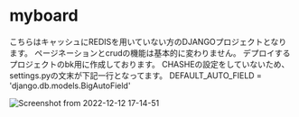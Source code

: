 # myboard
こちらはキャッシュにREDISを用いていない方のDJANGOプロジェクトとなります。
ページネーションとcrudの機能は基本的に変わりません。
デプロイするプロジェクトのbk用に作成しております。
CHASHEの設定をしていないため、settings.pyの文末が下記一行となってます。
DEFAULT_AUTO_FIELD = 'django.db.models.BigAutoField'


![Screenshot from 2022-12-12 17-14-51](https://user-images.githubusercontent.com/101452760/206994919-199f6417-d09b-4afc-8a48-2e5ab45799d1.png)



